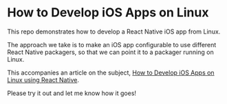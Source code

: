 # How to Develop iOS Apps on Linux

This repo demonstrates how to develop a React Native iOS app from Linux.

The approach we take is to make an iOS app configurable to use different React Native packagers, so that we can point it to a packager running on Linux.

This accompanies an article on the subject, [How to Develop iOS Apps on Linux using React Native](http://www.proreactnative.com/How-to-Develop-iOS-Apps-on-Linux-Using-React-Native/).

Please try it out and let me know how it goes!

